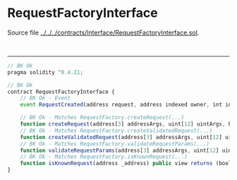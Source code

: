 # RequestFactoryInterface

Source file [../../../contracts/Interface/RequestFactoryInterface.sol](../../../contracts/Interface/RequestFactoryInterface.sol).

<br />

<hr />

```javascript
// BK Ok
pragma solidity ^0.4.21;

// BK Ok
contract RequestFactoryInterface {
    // BK Ok - Event
    event RequestCreated(address request, address indexed owner, int indexed bucket, uint[12] params);

    // BK Ok - Matches RequestFactory.createRequest(...)
    function createRequest(address[3] addressArgs, uint[12] uintArgs, bytes callData) public payable returns (address);
    // BK Ok - Matches RequestFactory.createValidatedRequest(...)
    function createValidatedRequest(address[3] addressArgs, uint[12] uintArgs, bytes callData) public payable returns (address);
    // BK Ok - Matches RequestFactory.validateRequestParams(...)
    function validateRequestParams(address[3] addressArgs, uint[12] uintArgs, uint endowment) public view returns (bool[6]);
    // BK Ok - Matches RequestFactory.isKnownRequest(...)
    function isKnownRequest(address _address) public view returns (bool);
}

```
